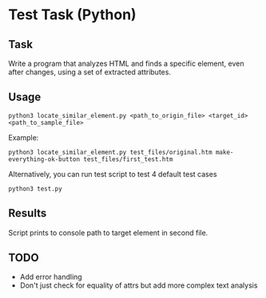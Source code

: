 # Test Task (Python)

## Task

Write a program that analyzes HTML and finds a specific element, even after changes, using a set of extracted attributes. 

## Usage

`python3 locate_similar_element.py <path_to_origin_file> <target_id> <path_to_sample_file>`

Example: 

`python3 locate_similar_element.py test_files/original.htm make-everything-ok-button test_files/first_test.htm`

Alternatively, you can run test script to test 4 default test cases

`python3 test.py`

## Results

Script prints to console path to target element in second file.

## TODO

* Add error handling
* Don't just check for equality of attrs but add more complex text analysis
